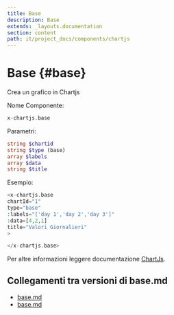 ```yaml
---
title: Base
description: Base
extends: _layouts.documentation
section: content
path: it/project_docs/components/chartjs
---
```


# Base {#base}

Crea un grafico in Chartjs

Nome Componente:
```php
x-chartjs.base 
```

Parametri:

```php
string $chartid 
string $type (base)
array $labels
array $data
string $title
```

Esempio:

```php
<x-chartjs.base 
chartId="1" 
type="base" 
:labels="['day 1','day 2','day 3']" 
:data=[4,2,1] 
title="Valori Giornalieri"
>

</x-chartjs.base>
```

Per altre informazioni leggere documentazione [ChartJs](https://www.chartjs.org/project_docs/latest/).
## Collegamenti tra versioni di base.md
* [base.md](laravel/Modules/Chart/project_docs/components/chartjs/base.md)
* [base.md](laravel/Modules/Cms/project_docs/components/chartjs/base.md)

